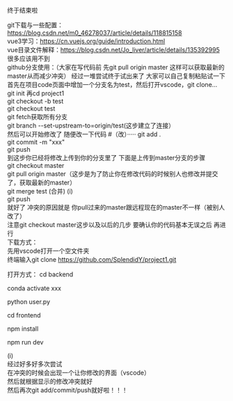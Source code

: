 终于结束啦    
  
  
  
  

  
git下载与一些配置：https://blog.csdn.net/m0_46278037/article/details/118815158  
vue3学习：https://cn.vuejs.org/guide/introduction.html  
vue目录文件解释：https://blog.csdn.net/Jo_liver/article/details/135392995 很多应该用不到  
github分支使用：（大家在写代码前 先git pull origin master 这样可以获取最新的master从而减少冲突）
经过一堆尝试终于试出来了 大家可以自己复制粘贴试一下   
首先在项目code页面中增加一个分支名为test，然后打开vscode，git clone...  
git init  再cd project1  
git checkout -b test  
git checkout test  
git fetch获取所有分支  
git branch --set-upstream-to=origin/test(这步建立了连接）  
然后可以开始修改了  随便改一下代码 #（改）····· 
git add .  
git commit -m "xxx"  
git push  
到这步你已经将修改上传到你的分支里了 下面是上传到master分支的步骤  
git checkout master  
git pull origin master（这步是为了防止你在修改代码的时候别人也修改并提交了，获取最新的master）  
git merge test  (合并) (i)  
git push  
就好了 
冲突的原因就是 你pull过来的master跟远程现在的master不一样（被别人改了）  
注意git checkout master这步以及以后的几步 要确认你的代码基本无误之后 再进行  
下载方式：  
先用vscode打开一个空文件夹  
终端输入git clone https://github.com/SplendidY/project1.git  

打开方式：
cd backend   
   
conda activate xxx   
   
python user.py   
   
cd frontend

npm install  
  
npm run dev 
  
(i)  
经过好多好多次尝试  
在冲突的时候会出现一个让你修改的界面（vscode）  
然后就根据显示的修改冲突就好  
然后再次git add/commit/push就好啦！！！  
